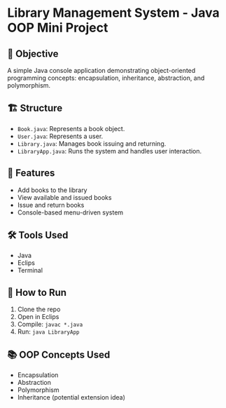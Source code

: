 # Library Management System - Java OOP Mini Project

## 🧾 Objective
A simple Java console application demonstrating object-oriented programming concepts: encapsulation, inheritance, abstraction, and polymorphism.

## 🏗 Structure
- `Book.java`: Represents a book object.
- `User.java`: Represents a user.
- `Library.java`: Manages book issuing and returning.
- `LibraryApp.java`: Runs the system and handles user interaction.

## 🚀 Features
- Add books to the library
- View available and issued books
- Issue and return books
- Console-based menu-driven system

## 🛠 Tools Used
- Java
- Eclips
- Terminal

## 📂 How to Run
1. Clone the repo
2. Open in Eclips
3. Compile: `javac *.java`
4. Run: `java LibraryApp`

## 📚 OOP Concepts Used
- Encapsulation
- Abstraction
- Polymorphism
- Inheritance (potential extension idea)
